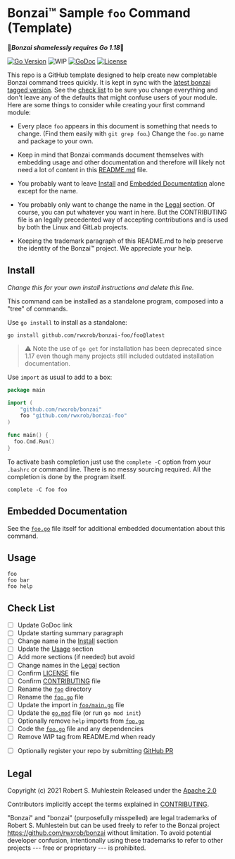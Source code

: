 # Bonzai™ Sample `foo` Command (Template)

🎉***Bonzai shamelessly requires Go 1.18***💋

[![Go Version](https://img.shields.io/github/go-mod/go-version/rwxrob/bonzai)](https://tip.golang.org/doc/go1.18)
![WIP](https://img.shields.io/badge/status-wip-red)
[![GoDoc](https://godoc.org/github.com/rwxrob/bonzai-template?status.svg)](https://godoc.org/github.com/rwxrob/bonzai-template)
[![License](https://img.shields.io/badge/license-Apache2-brightgreen.svg)](LICENSE)

This repo is a GitHub template designed to help create new completable
Bonzai command trees quickly. It is kept in sync with the [latest bonzai
tagged version](https://github.com/rwxrob/bonzai). See the [check
list](#check-list) to be sure you change everything and don't leave any
of the defaults that might confuse users of your module. Here are some
things to consider while creating your first command module:

* Every place `foo` appears in this document is something that needs to
  change. (Find them easily with `git grep foo`.) Change the `foo.go`
  name and package to your own.

* Keep in mind that Bonzai commands document themselves with
  embedding usage and other documentation and therefore will likely not
  need a lot of content in this [README.md](README.md) file. 

* You probably want to leave [Install](#install) and [Embedded
  Documentation](#embedded-documentation) alone except for the name.

* You probably only want to change the name in the [Legal](#legal)
  section. Of course, you can put whatever you want in here. But the
  CONTRIBUTING file is an legally precedented way of accepting
  contributions and is used by both the Linux and GitLab projects.

* Keeping the trademark paragraph of this README.md to help preserve the
  identity of the Bonzai™ project. We appreciate your help.

## Install

*Change this for your own install instructions and delete this line.*

This command can be installed as a standalone program, composed into a
"tree" of commands.

Use `go install` to install as a standalone:

```
go install github.com/rwxrob/bonzai-foo/foo@latest
```

> ⚠️ Note the use of  `go get` for installation has been
> deprecated since 1.17 even though many projects still included
> outdated installation documentation.

Use `import` as usual to add to a box:

```go
package main

import (
	"github.com/rwxrob/bonzai"
	foo "github.com/rwxrob/bonzai-foo"
)

func main() {
  foo.Cmd.Run()
}
```

To activate bash completion just use the `complete -C` option from your
`.bashrc` or command line. There is no messy sourcing required. All the
completion is done by the program itself.

```
complete -C foo foo
```

## Embedded Documentation

See the [`foo.go`](foo.go) file itself for additional embedded
documentation about this command.

## Usage

```
foo
foo bar
foo help
```

## Check List

- [ ] Update GoDoc link
- [ ] Update starting summary paragraph
- [ ] Change name in the [Install](#install) section
- [ ] Update the [Usage](#usage) section
- [ ] Add more sections (if needed) but avoid
- [ ] Change names in the [Legal](#legal) section
- [ ] Confirm [LICENSE](LICENSE) file
- [ ] Confirm [CONTRIBUTING](CONTRIBUTING) file
- [ ] Rename the [`foo`](foo) directory
- [ ] Rename the [`foo.go`](foo.go) file
- [ ] Update the import in [`foo/main.go`](foo/main.go) file
- [ ] Update the [`go.mod`](go.mod) file (or run `go mod init`)
- [ ] Optionally remove `help` imports from [`foo.go`](foo.go)
- [ ] Code the [`foo.go`](foo.go) file and any dependencies
- [ ] Remove WIP tag from README.md when ready
* [ ] Optionally register your repo by submitting [GitHub PR]

[GitHub PR]: <https://github.com/rwxrob/register-bonzai>

## Legal

Copyright (c) 2021 Robert S. Muhlestein
Released under the [Apache 2.0](LICENSE)

Contributors implicitly accept the terms
explained in [CONTRIBUTING](CONTRIBUTING).

"Bonzai" and "bonzai" (purposefully misspelled) are legal trademarks of
Robert S. Muhlestein but can be used freely to refer to the Bonzai
project <https://github.com/rwxrob/bonzai> without limitation. To avoid
potential developer confusion, intentionally using these trademarks to
refer to other projects --- free or proprietary --- is prohibited.
